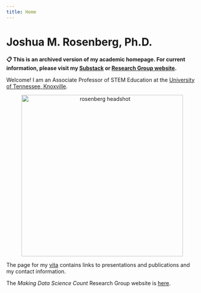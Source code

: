 ```yaml
---
title: Home
---
```


# Joshua M. Rosenberg, Ph.D.

**📋 This is an archived version of my academic homepage. For current information, please visit my [Substack](https://joshuamrosenberg.substack.com) or [Research Group website](https://makingdatasciencecount.com).**

Welcome! I am an Associate Professor of STEM Education at the [University of Tennessee, Knoxville](http://utk.edu/). 

<div style="text-align: center;">
  <img src="images/rosenberg-headshot-utk-2024.jpeg" alt="rosenberg headshot" style="width: 425px;" align = "center;">
</div>

The page for my [vita](/about/) contains links to presentations and publications and my contact information.

The *Making Data Science Count* Research Group website is [here](https://makingdatasciencecount.com).
